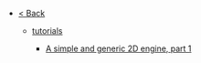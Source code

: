 <!-- sidebar -->

* [< Back](/)

    * [tutorials](/deepnight.net/tutorials/)

        * [A simple and generic 2D engine, part 1](/deepnight.net/tutorials/game_dev/part_1)
        